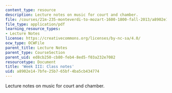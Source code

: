 ```yaml
---
content_type: resource
description: Lecture notes on music for court and chamber.
file: /courses/21m-235-monteverdi-to-mozart-1600-1800-fall-2013/a8902e147bfe25b765bf4ba5cb434774_MIT21M_235_F13_Week_III_Cl.pdf
file_type: application/pdf
learning_resource_types:
- Lecture Notes
license: https://creativecommons.org/licenses/by-nc-sa/4.0/
ocw_type: OCWFile
parent_title: Lecture Notes
parent_type: CourseSection
parent_uid: ed8cb250-cb80-feb4-8ed5-f03a232e7082
resourcetype: Document
title: 'Week III: Class notes'
uid: a8902e14-7bfe-25b7-65bf-4ba5cb434774
---
```

Lecture notes on music for court and chamber.